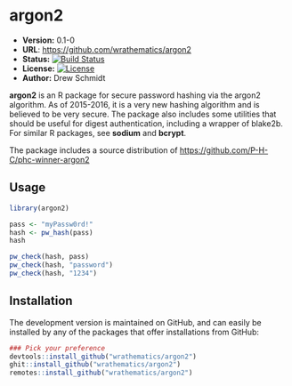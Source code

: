 # argon2

* **Version:** 0.1-0
* **URL**: https://github.com/wrathematics/argon2
* **Status:** [![Build Status](https://travis-ci.org/wrathematics/argon2.png)](https://travis-ci.org/wrathematics/argon2)
* **License:** [![License](http://img.shields.io/badge/license-BSD%202--Clause-orange.svg?style=flat)](http://opensource.org/licenses/BSD-2-Clause)
* **Author:** Drew Schmidt


**argon2** is an R package for secure password hashing via the argon2 algorithm.  As of 2015-2016, it is a very new hashing algorithm and is believed to be very secure.  The package also includes some utilities that should be useful for digest authentication, including a wrapper of blake2b.  For similar R packages, see **sodium** and **bcrypt**.

The package includes a source distribution of https://github.com/P-H-C/phc-winner-argon2



## Usage

```r
library(argon2)

pass <- "myPassw0rd!"
hash <- pw_hash(pass)
hash

pw_check(hash, pass)
pw_check(hash, "password")
pw_check(hash, "1234")
```



## Installation

<!-- You can install the stable version from CRAN using the usual `install.packages()`:

```r
install.packages("argon2")
``` -->

The development version is maintained on GitHub, and can easily be installed by any of the packages that offer installations from GitHub:

```r
### Pick your preference
devtools::install_github("wrathematics/argon2")
ghit::install_github("wrathematics/argon2")
remotes::install_github("wrathematics/argon2")
```

